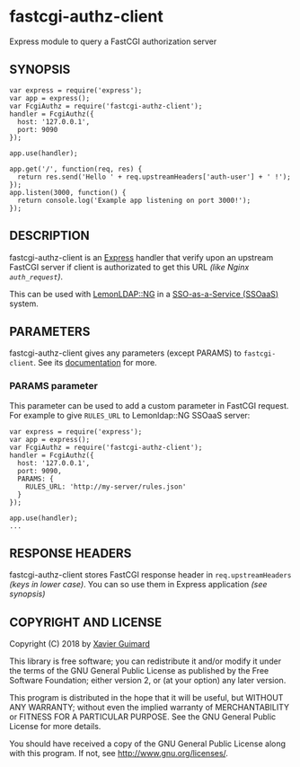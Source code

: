 # fastcgi-authz-client

Express module to query a FastCGI authorization server

## SYNOPSIS

```
var express = require('express');
var app = express();
var FcgiAuthz = require('fastcgi-authz-client');
handler = FcgiAuthz({
  host: '127.0.0.1',
  port: 9090
});

app.use(handler);

app.get('/', function(req, res) {
  return res.send('Hello ' + req.upstreamHeaders['auth-user'] + ' !');
});
app.listen(3000, function() {
  return console.log('Example app listening on port 3000!');
});
```

## DESCRIPTION

fastcgi-authz-client is an [Express](https://github.com/expressjs/express#readme)
handler that verify upon an upstream FastCGI server if client is
authorizated to get this URL _(like Nginx `auth_request`)_.

This can be used with [LemonLDAP::NG](https://lemonldap-ng.org) in a
[SSO-as-a-Service (SSOaaS)](https://lemonldap-ng.org/documentation/2.0/ssoaas)
system.

## PARAMETERS

fastcgi-authz-client gives any parameters (except PARAMS) to
`fastcgi-client`. See
its [documentation](https://github.com/LastLeaf/node-fastcgi-client) for more.

### PARAMS parameter

This parameter can be used to add a custom parameter in FastCGI request. For
example to give `RULES_URL` to Lemonldap::NG SSOaaS server:

```
var express = require('express');
var app = express();
var FcgiAuthz = require('fastcgi-authz-client');
handler = FcgiAuthz({
  host: '127.0.0.1',
  port: 9090,
  PARAMS: {
    RULES_URL: 'http://my-server/rules.json'
  }
});

app.use(handler);
...
```

## RESPONSE HEADERS

fastcgi-authz-client stores FastCGI response header in `req.upstreamHeaders`
_(keys in lower case)_. You can so use them in Express application
_(see synopsis)_

## COPYRIGHT AND LICENSE

Copyright (C) 2018 by [Xavier Guimard](mailto:x.guimard@free.fr)

This library is free software; you can redistribute it and/or modify
it under the terms of the GNU General Public License as published by
the Free Software Foundation; either version 2, or (at your option)
any later version.

This program is distributed in the hope that it will be useful,
but WITHOUT ANY WARRANTY; without even the implied warranty of
MERCHANTABILITY or FITNESS FOR A PARTICULAR PURPOSE.  See the
GNU General Public License for more details.

You should have received a copy of the GNU General Public License
along with this program.  If not, see http://www.gnu.org/licenses/.

